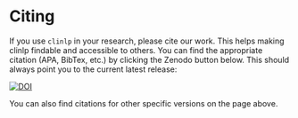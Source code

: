 # Citing

If you use `clinlp` in your research, please cite our work. This helps making clinlp findable and accessible to others. You can find the appropriate citation (APA, BibTex, etc.) by clicking the Zenodo button below. This should always point you to the current latest release:

[![DOI](https://zenodo.org/badge/DOI/10.5281/zenodo.10528055.svg)](https://doi.org/10.5281/zenodo.10528055)

You can also find citations for other specific versions on the page above.
